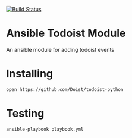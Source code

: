 [![Build Status](https://travis-ci.org/thomaslorentsen/ansible-todoist.svg?branch=master)](https://travis-ci.org/thomaslorentsen/ansible-todoist)
# Ansible Todoist Module
An ansible module for adding todoist events

# Installing
```bash
open https://github.com/Doist/todoist-python
```

# Testing
```bash
ansible-playbook playbook.yml
```
